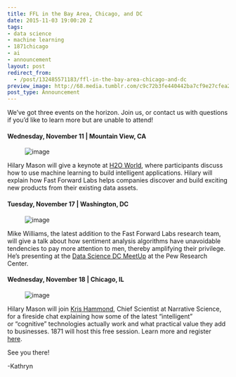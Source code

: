 ```yaml
---
title: FFL in the Bay Area, Chicago, and DC
date: 2015-11-03 19:00:20 Z
tags:
- data science
- machine learning
- 1871chicago
- ai
- announcement
layout: post
redirect_from:
  - /post/132485571183/ffl-in-the-bay-area-chicago-and-dc
preview_image: http://68.media.tumblr.com/c9c72b3fe440442ba7cf9e27cfea2f9e/tumblr_inline_nx954t5Jfv1ta78fg_540.png
post_type: Announcement
---
```


<p>We’ve got three events on the horizon. Join us, or contact us with questions if you’d like to learn more but are unable to attend!</p>

#### Wednesday, November 11 | Mountain View, CA

<figure data-orig-height="54" data-orig-width="206"><img src="http://68.media.tumblr.com/7b47603c9a4f30fd1cc6ec481edeb6ef/tumblr_inline_nx961zpshy1ta78fg_540.png" data-orig-height="54" data-orig-width="206" alt="image"/></figure><p>Hilary Mason will give a keynote at <a href="http://h2oworld.h2o.ai/index.html">H2O World</a>, where participants discuss how to use machine learning to build intelligent applications. Hilary will explain how Fast Forward Labs helps companies discover and build exciting new products from their existing data assets. </p>

#### Tuesday, November 17 | Washington, DC

<figure data-orig-height="175" data-orig-width="194"><img src="http://68.media.tumblr.com/0ad491f7e648426d425f9b786e448b56/tumblr_inline_nx95u9FMzs1ta78fg_540.png" data-orig-height="175" data-orig-width="194" alt="image"/></figure><p>Mike Williams, the latest addition to the Fast Forward Labs research team, will give a talk about how sentiment analysis algorithms have unavoidable tendencies to pay more attention to men, thereby amplifying their privilege. He’s presenting at the <a href="http://www.meetup.com/Data-Science-DC/events/226358392/">Data Science DC MeetUp</a> at the Pew Research Center.</p>

#### Wednesday, November 18 | Chicago, IL

<figure class="tmblr-full" data-orig-height="136" data-orig-width="586"><img src="http://68.media.tumblr.com/c9c72b3fe440442ba7cf9e27cfea2f9e/tumblr_inline_nx954t5Jfv1ta78fg_540.png" data-orig-height="136" data-orig-width="586" alt="image"/></figure><p>Hilary Mason will join <a href="https://www.narrativescience.com/kris-hammond">Kris Hammond</a>, Chief Scientist at Narrative Science, for a fireside chat explaining how some of the latest “intelligent” or “cognitive” technologies actually work and what practical value they add to businesses. 1871 will host this free session. Learn more and register <a href="https://www.eventbrite.com/e/technology-explained-tickets-19047620947">here</a>. </p><p>See you there!</p><p>-Kathryn</p>
